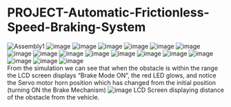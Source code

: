 # PROJECT-Automatic-Frictionless-Speed-Braking-System
![Assembly1](https://user-images.githubusercontent.com/84036074/126173889-d3bae0cd-2192-4a90-b1a8-101bd319ac98.jpg)
![image](https://user-images.githubusercontent.com/84036074/126174335-b201632d-1455-4a03-9543-12bddea32a82.png)
![image](https://user-images.githubusercontent.com/84036074/126174811-cdf75ae6-f173-49d0-ae61-8bdfcd59d61a.png)
![image](https://user-images.githubusercontent.com/84036074/126174973-de77f681-8709-42d5-b393-5e5cc5e80036.png)
![image](https://user-images.githubusercontent.com/84036074/126175138-d3e49134-b678-4c16-bfed-76f06537fb9e.png)
![image](https://user-images.githubusercontent.com/84036074/126175329-bfa89c08-9289-4fd3-8998-cf44e653de3c.png)
![image](https://user-images.githubusercontent.com/84036074/126175567-e35b4b08-6443-4a18-8332-cd64731d3610.png)
![image](https://user-images.githubusercontent.com/84036074/126175732-dc7f888f-1d77-40c3-9c4d-aad2b48a1d15.png)
![image](https://user-images.githubusercontent.com/84036074/126176029-8d654a47-140b-4700-93c2-b5a96258e925.png)
![image](https://user-images.githubusercontent.com/84036074/126176050-d0391a85-52d1-4b2c-b614-b39c43708242.png)
![image](https://user-images.githubusercontent.com/84036074/126176181-81270758-77a6-4658-ac22-101b10352122.png)
![image](https://user-images.githubusercontent.com/84036074/126176213-704155d7-65a1-4418-a935-7608030fc7e2.png)
![image](https://user-images.githubusercontent.com/84036074/126178372-c6b929c5-1287-4244-ac36-c261d814ac5e.png)
![image](https://user-images.githubusercontent.com/84036074/126179339-7fd1ea8d-c875-4587-b6b6-c4b120554d1e.png)
![image](https://user-images.githubusercontent.com/84036074/126180709-1a9cb6da-6cec-4718-aa81-a34be7c4893f.png)
![image](https://user-images.githubusercontent.com/84036074/126176276-8c08c117-9439-48ba-ac41-940f8068972b.png)
![image](https://user-images.githubusercontent.com/84036074/126176335-76cd29de-9f6d-431e-bc08-0cd23235280f.png)
![image](https://user-images.githubusercontent.com/84036074/126176541-a8bc022b-0e72-4766-a451-08cc184052ee.png)  
From the simulation we can see that when the obstacle is within the range the LCD screen displays “Brake Mode ON”, the red LED glows, and notice the Servo motor horn position which has changed from the initial position (turning ON the Brake Mechanism)
![image](https://user-images.githubusercontent.com/84036074/126176735-05bd4f4d-e182-419a-a6dd-2e491740590f.png)
LCD Screen displaying distance of the obstacle from the vehicle.  
